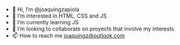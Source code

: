 - 👋 Hi, I’m @joaquingzapiola
- 👀 I’m interested in HTML, CSS and JS
- 🌱 I’m currently learning JS
- 💞️ I’m looking to collaborate on proyects that involve my interests
- 📫 How to reach me joaquingz@outlook.com

<!---
joaquingzapiola/joaquingzapiola is a ✨ special ✨ repository because its `README.md` (this file) appears on your GitHub profile.
You can click the Preview link to take a look at your changes.
--->

